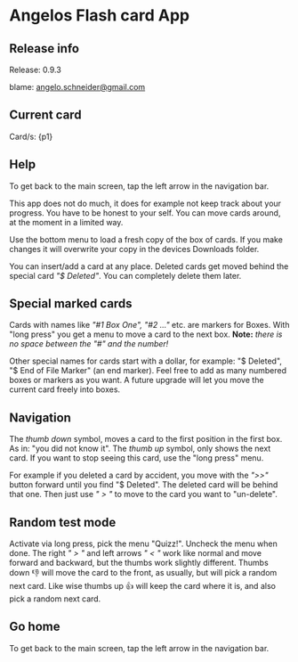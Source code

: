 # Angelos Flash card App

## Release info
Release: 0.9.3

blame: angelo.schneider@gmail.com

## Current card
Card/s: {p1}

## Help
To get back to the main screen, tap the left arrow in the navigation bar.

This app does not do much, it does for example not keep track about your progress. You have to be honest to your self. You can move cards around, at the moment in a limited way.

Use the bottom menu to load a fresh copy of the box of cards. If you make changes it will overwrite your copy in the devices Downloads folder.

You can insert/add a card at any place. Deleted cards get moved behind the special card *"$ Deleted"*.
You can completely delete them later.

## Special marked cards
Cards with names like *"#1 Box One", "#2 ..."* etc. are markers for Boxes. With "long press" you get a menu to move a card to the next box. **Note:** *there is no space between the "#" and the number!*

Other special names for cards start with a dollar, for example: "$ Deleted", "$ End of File Marker" (an end marker). Feel free to add as many numbered boxes or markers as you want. A future upgrade will let you move the current card freely into boxes.

## Navigation
The *thumb down* symbol, moves a card to the first position in the first box. As in: "you did not know it".
The *thumb up* symbol, only shows the next card. If you want to stop seeing this card, use the "long press" menu.

For example if you deleted a card by accident, you move with the *">>"* button forward until you find "$ Deleted". The deleted card will be behind that one. Then just use *" > "* to move to the card you want to "un-delete".

## Random test mode
Activate via long press, pick the menu "Quizz!". Uncheck the menu when done.
The right *" > "* and left arrows *" < "* work like normal and move forward and backward, but the thumbs work slightly different. Thumbs down 👎 will move the card to the front, as usually, but will pick a random next card. Like wise thumbs up 👍 will keep the card where it is, and also pick a random next card.

## Go home
To get back to the main screen, tap the left arrow in the navigation bar.
